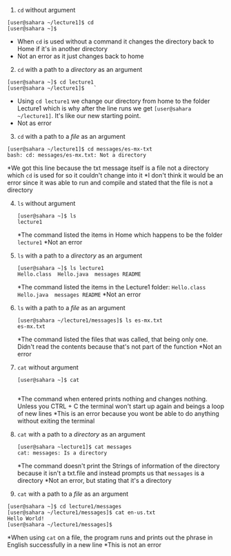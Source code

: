 
1. `cd` without argument
```
[user@sahara ~/lecture1]$ cd
[user@sahara ~]$
```   
* When `cd` is used without a command it changes the directory back to Home if it's in another directory
* Not an error as it just changes back to home

2. `cd` with a path to a *directory* as an argument
  ```
[user@sahara ~]$ cd lecture1
[user@sahara ~/lecture1]$   `
``` 
* Using `cd lecture1` we change our directory from home to the folder Lecture1 which is why after the line runs we get `[user@sahara ~/lecture1]`. It's like our new starting point.
* Not as error

3. `cd` with a path to a *file* as an argument
```
[user@sahara ~/lecture1]$ cd messages/es-mx-txt
bash: cd: messages/es-mx.txt: Not a directory 
```
*We got this line because the txt message itself is a file not a directory which `cd` is used for so it couldn't change into it
*I don't think it would be an error since it was able to run and compile and stated that the file is not a directory

4. `ls` without argument
   ```
   [user@sahara ~]$ ls
   lecture1
   ```
   *The command listed the items in Home which happens to be the folder `lecture1`
   *Not an error

5. `ls` with a path to a *directory* as an argument
   ```
   [user@sahara ~]$ ls lecture1
   Hello.class  Hello.java  messages README
   ```
   *The command listed the items in the Lecture1 folder: `Hello.class  Hello.java  messages README`
   *Not an error

6. `ls` with a path to a *file* as an argument
   ```
   [user@sahara ~/lecture1/messages]$ ls es-mx.txt
   es-mx.txt
   ```
   *The command listed the files that was called, that being only one. Didn't read the contents because that's not part of the function
   *Not an error

7. `cat` without argument
   ```
   [user@sahara ~]$ cat

   
   ```
   *The command when entered prints nothing and changes nothing. Unless you CTRL + C the terminal won't start up again and beings a loop of new lines
   *This is an error because you wont be able to do anything without exiting the terminal

8. `cat` with a path to a *directory* as an argument
   ```
   [user@sahara ~lecture1]$ cat messages
   cat: messages: Is a directory
   ```
   *The command doesn't print the Strings of information of the directory because it isn't a txt.file and instead prompts us that `messages` is a directory
   *Not an error, but stating that it's a directory

10. `cat` with a path to a *file* as an argument
   ```
   [user@sahara ~]$ cd lecture1/messages
   [user@sahara ~/lecture1/messages]$ cat en-us.txt
   Hello World!
   [user@sahara ~/lecture1/messages]$ 
   ```
  *When using `cat` on a file, the program runs and prints out the phrase in English successfully in a new line
  *This is not an error
